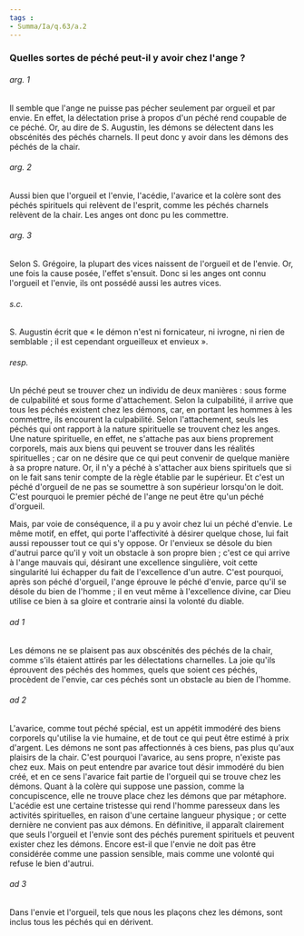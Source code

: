 ```yaml
---
tags : 
- Summa/Ia/q.63/a.2
---
```


### Quelles sortes de péché peut-il y avoir chez l'ange ?

###### arg. 1
Il semble que l'ange ne puisse pas pécher seulement par orgueil et par envie. En effet, la délectation prise à propos d'un péché rend coupable de ce péché. Or, au dire de S. Augustin, les démons se délectent dans les obscénités des péchés charnels. Il peut donc y avoir dans les démons des péchés de la chair. 

###### arg. 2
Aussi bien que l'orgueil et l'envie, l'acédie, l'avarice et la colère sont des péchés spirituels qui relèvent de l'esprit, comme les péchés charnels relèvent de la chair. Les anges ont donc pu les commettre. 

###### arg. 3
Selon S. Grégoire, la plupart des vices naissent de l'orgueil et de l'envie. Or, une fois la cause posée, l'effet s'ensuit. Donc si les anges ont connu l'orgueil et l'envie, ils ont possédé aussi les autres vices. 

###### s.c.
S. Augustin écrit que « le démon n'est ni fornicateur, ni ivrogne, ni rien de semblable ; il est cependant orgueilleux et envieux ». 

###### resp.
Un péché peut se trouver chez un individu de deux manières : sous forme de culpabilité et sous forme d'attachement. Selon la culpabilité, il arrive que tous les péchés existent chez les démons, car, en portant les hommes à les commettre, ils encourent la culpabilité. Selon l'attachement, seuls les péchés qui ont rapport à la nature spirituelle se trouvent chez les anges. Une nature spirituelle, en effet, ne s'attache pas aux biens proprement corporels, mais aux biens qui peuvent se trouver dans les réalités spirituelles ; car on ne désire que ce qui peut convenir de quelque manière à sa propre nature. Or, il n'y a péché à s'attacher aux biens spirituels que si on le fait sans tenir compte de la règle établie par le supérieur. Et c'est un péché d'orgueil de ne pas se soumettre à son supérieur lorsqu'on le doit. C'est pourquoi le premier péché de l'ange ne peut être qu'un péché d'orgueil. 

Mais, par voie de conséquence, il a pu y avoir chez lui un péché d'envie. Le même motif, en effet, qui porte l'affectivité à désirer quelque chose, lui fait aussi repousser tout ce qui s'y oppose. Or l'envieux se désole du bien d'autrui parce qu'il y voit un obstacle à son propre bien ; c'est ce qui arrive à l'ange mauvais qui, désirant une excellence singulière, voit cette singularité lui échapper du fait de l'excellence d'un autre. C'est pourquoi, après son péché d'orgueil, l'ange éprouve le péché d'envie, parce qu'il se désole du bien de l'homme ; il en veut même à l'excellence divine, car Dieu utilise ce bien à sa gloire et contrarie ainsi la volonté du diable. 

###### ad 1
Les démons ne se plaisent pas aux obscénités des péchés de la chair, comme s'ils étaient attirés par les délectations charnelles. La joie qu'ils éprouvent des péchés des hommes, quels que soient ces péchés, procèdent de l'envie, car ces péchés sont un obstacle au bien de l'homme. 

###### ad 2
L'avarice, comme tout péché spécial, est un appétit immodéré des biens corporels qu'utilise la vie humaine, et de tout ce qui peut être estimé à prix d'argent. Les démons ne sont pas affectionnés à ces biens, pas plus qu'aux plaisirs de la chair. C'est pourquoi l'avarice, au sens propre, n'existe pas chez eux. Mais on peut entendre par avarice tout désir immodéré du bien créé, et en ce sens l'avarice fait partie de l'orgueil qui se trouve chez les démons. Quant à la colère qui suppose une passion, comme la concupiscence, elle ne trouve place chez les démons que par métaphore. L'acédie est une certaine tristesse qui rend l'homme paresseux dans les activités spirituelles, en raison d'une certaine langueur physique ; or cette dernière ne convient pas aux démons. En définitive, il apparaît clairement que seuls l'orgueil et l'envie sont des péchés purement spirituels et peuvent exister chez les démons. Encore est-il que l'envie ne doit pas être considérée comme une passion sensible, mais comme une volonté qui refuse le bien d'autrui. 

###### ad 3
Dans l'envie et l'orgueil, tels que nous les plaçons chez les démons, sont inclus tous les péchés qui en dérivent. 



